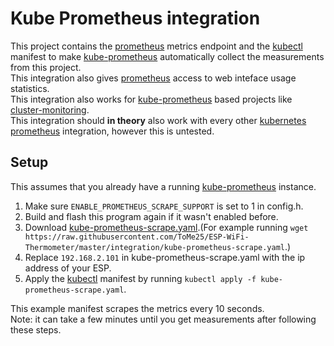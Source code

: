 # Kube Prometheus integration
This project contains the [prometheus](https://prometheus.io/) metrics endpoint and the [kubectl](https://kubernetes.io/docs/reference/kubectl/overview/) manifest to make [kube-prometheus](https://github.com/prometheus-operator/kube-prometheus) automatically collect the measurements from this project.  
This integration also gives [prometheus](https://prometheus.io/) access to web inteface usage statistics.  
This integration also works for [kube-prometheus](https://github.com/prometheus-operator/kube-prometheus) based projects like [cluster-monitoring](https://github.com/carlosedp/cluster-monitoring).  
This integration should **in theory** also work with every other [kubernetes](https://kubernetes.io/) [prometheus](https://prometheus.io/) integration, however this is untested.

## Setup
This assumes that you already have a running [kube-prometheus](https://github.com/prometheus-operator/kube-prometheus) instance.
 1. Make sure `ENABLE_PROMETHEUS_SCRAPE_SUPPORT` is set to 1 in config.h.
 2. Build and flash this program again if it wasn't enabled before.
 3. Download [kube-prometheus-scrape.yaml](./kube-prometheus-scrape.yaml).(For example running `wget https://raw.githubusercontent.com/ToMe25/ESP-WiFi-Thermometer/master/integration/kube-prometheus-scrape.yaml`.)
 4. Replace `192.168.2.101` in kube-prometheus-scrape.yaml with the ip address of your ESP.
 5. Apply the [kubectl](https://kubernetes.io/docs/reference/kubectl/overview/) manifest by running `kubectl apply -f kube-prometheus-scrape.yaml`.

This example manifest scrapes the metrics every 10 seconds.  
Note: it can take a few minutes until you get measurements after following these steps.

